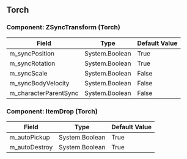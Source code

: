 ## Torch

### Component: ZSyncTransform (Torch)

|Field|Type|Default Value|
|-----|----|-------------|
|m_syncPosition|System.Boolean|True|
|m_syncRotation|System.Boolean|True|
|m_syncScale|System.Boolean|False|
|m_syncBodyVelocity|System.Boolean|False|
|m_characterParentSync|System.Boolean|False|

### Component: ItemDrop (Torch)

|Field|Type|Default Value|
|-----|----|-------------|
|m_autoPickup|System.Boolean|True|
|m_autoDestroy|System.Boolean|True|

